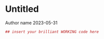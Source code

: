 Untitled
================
Author name
2023-05-31

``` r
## insert your brilliant WORKING code here
```

